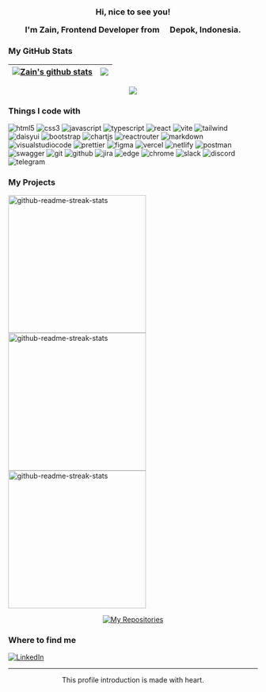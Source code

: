 <h3 align="center">
Hi, nice to see you!

I'm Zain, Frontend Developer from <img src="https://cdn-icons-png.flaticon.com/512/940/940247.png" width="13"/> Depok, Indonesia.
</h3>

### My GitHub Stats
| <a href="https://github.com/anuraghazra/github-readme-stats"><img align="center" src="https://github-readme-stats.vercel.app/api?username=zenzett&show_icons=true&theme=codeSTACKr&border_color=FFFFFF&hide_border=false&ring=161b228&include_all_commits=true&count_private=true" alt="Zain's github stats" /></a> | <a href="https://github.com/anuraghazra/github-readme-stats"><img align="center" src="https://github-readme-streak-stats.herokuapp.com/?user=zenzett&theme=codeSTACKr&border_color=FFFFFF&hide_border=false" /></a> |
 | ---------------------------------------------------------------------------------------------------------------------------------------------------------------------------------------------------------------------- | ---------------------------------------------------------------------------------------------------------------------------------------------------------------------------------------------------------------------------- |
 
</div>
<div align='center'>
<a href="https://github.com/anuraghazra/github-readme-stats"><img align="center" src="https://github-readme-stats.vercel.app/api/top-langs/?username=zenzett&layout=compact&theme=codeSTACKr&border_color=FFFFFF&hide_border=false" /></a>
</div>

### Things I code with
<p>
<img alt="html5" src="https://img.shields.io/badge/-HTML5-e34c26?style=flat-square&logo=html5&logoColor=white"/>
<img alt="css3" src="https://img.shields.io/badge/-CSS3-2965f1?style=flat-square&logo=CSS3&logoColor=white"/>
<img alt="javascript" src="https://img.shields.io/badge/JavaScript-CCC000.svg?style=flat-square&logo=javascript&logoColor=white"/>
<img alt="typescript" src="https://img.shields.io/badge/-TypeScript-00B1DF?style=flat-square&logo=typescript&logoColor=white"/>
<img alt="react" src="https://img.shields.io/badge/ReactJS-00C5F9.svg?style=flat-square&logo=react&logoColor=white"/>
<img alt="vite" src="https://img.shields.io/badge/Vite-8C21BC.svg?style=flat-square&logo=vite&logoColor=white"/>
<img alt="tailwind" src="https://img.shields.io/badge/TailwindCSS-16BECB.svg?style=flat-square&logo=tailwind-css&logoColor=white"/>
<img alt="daisyui" src="https://img.shields.io/badge/DaisyUI-D926AA.svg?style=flat-square&logo=daisyui&logoColor=white"/>
<img alt="bootstrap" src="https://img.shields.io/badge/Bootstrap-563d7c.svg?style=flat-square&logo=bootstrap&logoColor=white"/>
<img alt="chartjs" src="https://img.shields.io/badge/Chart.js-F17074.svg?style=flat-square&logo=chart.js&logoColor=white"/>
<img alt="reactrouter" src="https://img.shields.io/badge/React%20Router-C5021A?style=flat-square&logo=react-router&logoColor=white"/>
<img alt="markdown" src="https://img.shields.io/badge/Markdown-000000.svg?style=flat-square&logo=markdown&logoColor=white"/>
<img alt="visualstudiocode" src="https://img.shields.io/badge/-Visual%20Studio%20Code-0078d7?style=flat-square&logo=Visual%20Studio%20Code&logoColor=white"/>
<img alt="prettier" src="https://img.shields.io/badge/-Prettier-E35956?style=flat-square&logo=prettier&borderColor=red&border_color=yellow&logoColor=white"/>
<img alt="figma" src="https://img.shields.io/badge/Figma-ff3b00.svg?style=flat-square&logo=figma&logoColor=white"/>
<img alt="vercel" src="https://img.shields.io/badge/Vercel-2A2A2A.svg?style=flat-square&logo=vercel&logoColor=white"/>
<img alt="netlify" src="https://img.shields.io/badge/Netlify-2FACB1.svg?style=flat-square&logo=netlify&logoColor=white"/>
<img alt="postman" src="https://img.shields.io/badge/Postman-EF5B25?style=flat-square&logo=postman&logoColor=white"/>
<img alt="swagger" src="https://img.shields.io/badge/-Swagger-459B29?style=flat-square&logo=swagger&logoColor=white"/>
<img alt="git" src="https://img.shields.io/badge/Git-f1502f.svg?style=flat-square&logo=git&logoColor=white"/>
<img alt="github" src="https://img.shields.io/badge/GitHub-2A2A2A.svg?style=flat-square&logo=github&logoColor=white"/>
<img alt="jira" src="https://img.shields.io/badge/Jira-0146b3.svg?style=flat-square&logo=jira&logoColor=white"/>
<img alt="edge" src="https://img.shields.io/badge/Edge-0078d7?style=flat-square&logo=Microsoft-edge&logoColor=white"/>
<img alt="chrome" src="https://img.shields.io/badge/Google%20Chrome-1a73e8?style=flat-square&logo=GoogleChrome&logoColor=white"/>
<img alt="slack" src="https://img.shields.io/badge/-Slack-E01E5A?style=flat-square&logo=Slack&logoColor=white"/>
<img alt="discord" src="https://img.shields.io/badge/Discord-7289d9.svg?style=flat-square&logo=discord&logoColor=white"/>
<img alt="telegram" src="https://img.shields.io/badge/Telegram-2AABEE?style=flat-square&logo=telegram&logoColor=white"/>
</p>



### My Projects
<p align="left">
    <a href="https://github.com/zenzett/timesync-attendance"><img width="278" src="https://denvercoder1-github-readme-stats.vercel.app/api/pin/?username=zenzett&repo=timesync-attendance&show_icons=true&theme=codeSTACKr&border_color=2CA5E0&hide_border=false" alt="github-readme-streak-stats"></a>
    <a href="https://github.com/zenzett/ecommerce-app"><img width="278" src="https://denvercoder1-github-readme-stats.vercel.app/api/pin/?username=zenzett&repo=ecommerce-app&show_icons=true&theme=codeSTACKr&border_color=2CA5E0&hide_border=false" alt="github-readme-streak-stats"></a>
    <a href="https://github.com/zenzett/mymovies-app-react"><img width="278" src="https://denvercoder1-github-readme-stats.vercel.app/api/pin/?username=zenzett&repo=mymovies-app-react&show_icons=true&theme=codeSTACKr&border_color=2CA5E0&hide_border=false" alt="github-readme-streak-stats"></a>
</p>
  
<p align="center">
  <a href="https://github.com/zenzett?tab=repositories"><img alt="My Repositories" title="My Repositories" src="https://custom-icon-badges.demolab.com/badge/-Click%20here%20to%20see%20my%20repositories-DC5A2C?style=for-the-badge&logoColor=white&logo=repo"/></a>
</p>
 
### Where to find me
<a href="https://www.linkedin.com/in/ahmad-zain-af/" target="_blank"><img alt="LinkedIn" src="https://img.shields.io/badge/LinkedIn-0A66C2.svg?&style=flat-square&logo=linkedin&logoColor=white&border_color=FFFFFF&hide_border=false" /></a>
</p>

------------
<p align="center">This profile introduction is made with heart.</br>
